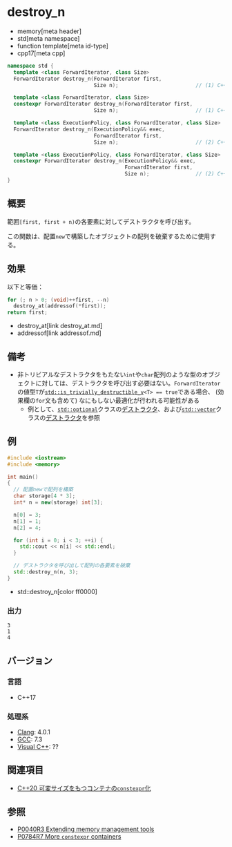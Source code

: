 # destroy_n
* memory[meta header]
* std[meta namespace]
* function template[meta id-type]
* cpp17[meta cpp]

```cpp
namespace std {
  template <class ForwardIterator, class Size>
  ForwardIterator destroy_n(ForwardIterator first,
                            Size n);                         // (1) C++17

  template <class ForwardIterator, class Size>
  constexpr ForwardIterator destroy_n(ForwardIterator first,
                            Size n);                         // (1) C++20

  template <class ExecutionPolicy, class ForwardIterator, class Size>
  ForwardIterator destroy_n(ExecutionPolicy&& exec,
                            ForwardIterator first,
                            Size n);                         // (2) C++17

  template <class ExecutionPolicy, class ForwardIterator, class Size>
  constexpr ForwardIterator destroy_n(ExecutionPolicy&& exec,
                                      ForwardIterator first,
                                      Size n);               // (2) C++20
}
```

## 概要
範囲`[first, first + n)`の各要素に対してデストラクタを呼び出す。

この関数は、配置`new`で構築したオブジェクトの配列を破棄するために使用する。


## 効果
以下と等価：

```cpp
for (; n > 0; (void)++first, --n)
  destroy_at(addressof(*first));
return first;
```
* destroy_at[link destroy_at.md]
* addressof[link addressof.md]


## 備考
- 非トリビアルなデストラクタをもたない`int`や`char`配列のような型のオブジェクトに対しては、デストラクタを呼び出す必要はない。`ForwardIterator`の値型`T`が[`std::is_trivially_destructible_v`](/reference/type_traits/is_trivially_destructible.md)`<T> == true`である場合、 (効果欄の`for`文も含めて) なにもしない最適化が行われる可能性がある
    - 例として、[`std::optional`](/reference/optional/optional.md)クラスの[デストラクタ](/reference/optional/optional/op_destructor.md)、および[`std::vector`](/reference/vector/vector.md)クラスの[デストラクタ](/reference/vector/vector/op_destructor.md)を参照


## 例
```cpp example
#include <iostream>
#include <memory>

int main()
{
  // 配置newで配列を構築
  char storage[4 * 3];
  int* n = new(storage) int[3];

  n[0] = 3;
  n[1] = 1;
  n[2] = 4;

  for (int i = 0; i < 3; ++i) {
    std::cout << n[i] << std::endl;
  }

  // デストラクタを呼び出して配列の各要素を破棄
  std::destroy_n(n, 3);
}
```
* std::destroy_n[color ff0000]

### 出力
```
3
1
4
```

## バージョン
### 言語
- C++17

### 処理系
- [Clang](/implementation.md#clang): 4.0.1
- [GCC](/implementation.md#gcc): 7.3
- [Visual C++](/implementation.md#visual_cpp): ??


## 関連項目
- [C++20 可変サイズをもつコンテナの`constexpr`化](/lang/cpp20/more_constexpr_containers.md)


## 参照
- [P0040R3 Extending memory management tools](http://www.open-std.org/jtc1/sc22/wg21/docs/papers/2016/p0040r3.html)
- [P0784R7 More `constexpr` containers](http://www.open-std.org/jtc1/sc22/wg21/docs/papers/2019/p0784r7.html)

